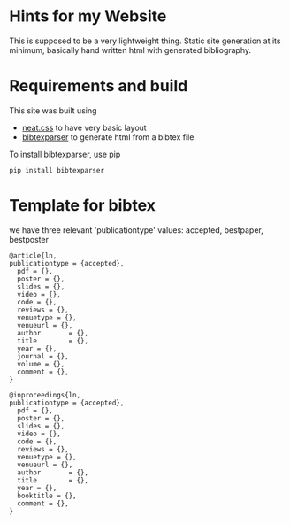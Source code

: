 # Hints for my Website

This is supposed to be a very lightweight thing. 
Static site generation at its minimum, basically hand written html with generated bibliography.


# Requirements and build

This site was built using

- [neat.css](https://neat.joeldare.com) to have very basic layout
- [bibtexparser](bibtexparser.readthedocs.org) to generate html from a bibtex file.

To install bibtexparser, use pip

```pip install bibtexparser```



# Template for bibtex

we have three relevant 'publicationtype' values: accepted, bestpaper, bestposter

```
@article{ln,
publicationtype = {accepted},
  pdf = {},
  poster = {},
  slides = {},
  video = {},
  code = {},
  reviews = {},
  venuetype = {},
  venueurl = {},
  author       = {},
  title        = {},
  year = {},
  journal = {},
  volume = {}, 
  comment = {},
}
```

```
@inproceedings{ln,
publicationtype = {accepted},
  pdf = {},
  poster = {},
  slides = {},
  video = {},
  code = {},
  reviews = {},
  venuetype = {},
  venueurl = {},
  author       = {},
  title        = {},
  year = {},
  booktitle = {}, 
  comment = {},
}
```